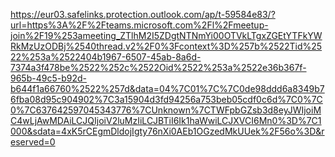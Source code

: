 https://eur03.safelinks.protection.outlook.com/ap/t-59584e83/?url=https%3A%2F%2Fteams.microsoft.com%2Fl%2Fmeetup-join%2F19%253ameeting_ZTlhM2I5ZDgtNTNmYi00OTVkLTgxZGEtYTFkYWRkMzUzODBj%2540thread.v2%2F0%3Fcontext%3D%257b%2522Tid%2522%253a%2522404b1967-6507-45ab-8a6d-7374a3f478be%2522%252c%2522Oid%2522%253a%2522e36b367f-965b-49c5-b92d-b644f1a66760%2522%257d&data=04%7C01%7C%7C0de98ddd6a8349b76fba08d95c904902%7C3a15904d3fd94256a753beb05cdf0c6d%7C0%7C0%7C637642597045343776%7CUnknown%7CTWFpbGZsb3d8eyJWIjoiMC4wLjAwMDAiLCJQIjoiV2luMzIiLCJBTiI6Ik1haWwiLCJXVCI6Mn0%3D%7C1000&sdata=4xK5rCEgmDldojIgty76nXi0AEb1OGzedMkUUek%2F56o%3D&reserved=0
